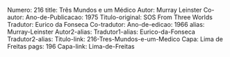 Numero: 216
title: Três Mundos e um Médico
Autor: Murray Leinster
Co-autor: 
Ano-de-Publicacao: 1975
Titulo-original: SOS From Three Worlds
Tradutor: Eurico da Fonseca
Co-tradutor: 
Ano-de-edicao: 1966
alias: Murray-Leinster
Autor2-alias: 
Tradutor1-alias: Eurico-da-Fonseca
Tradutor2-alias: 
Titulo-link: 216-Tres-Mundos-e-um-Medico
Capa: Lima de Freitas
pags: 196
Capa-link: Lima-de-Freitas